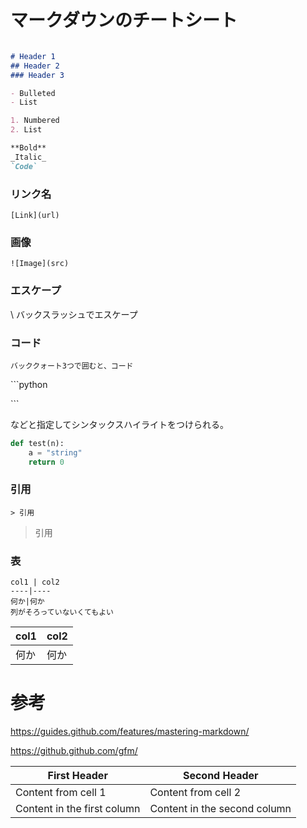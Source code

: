 # マークダウンのチートシート

```markdown

# Header 1
## Header 2
### Header 3

- Bulleted
- List

1. Numbered
2. List

**Bold**
_Italic_ 
`Code`
```
### リンク名
`[Link](url) `

### 画像
`![Image](src)`


### エスケープ

\\
バックスラッシュでエスケープ

### コード

```
バッククォート3つで囲むと、コード
```

\```python

\```

などと指定してシンタックスハイライトをつけられる。

```python
def test(n):
    a = "string"
    return 0
```

### 引用

`> 引用`

> 引用

### 表

```
col1 | col2
----|----
何か|何か
列がそろっていないくてもよい
```
col1 | col2
-----|------
何か|何か



# 参考

https://guides.github.com/features/mastering-markdown/

https://github.github.com/gfm/


First Header | Second Header
------------ | -------------
Content from cell 1 | Content from cell 2
Content in the first column | Content in the second column
